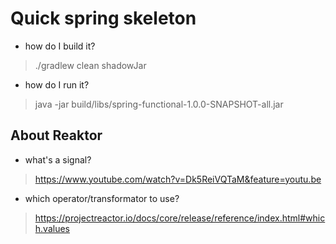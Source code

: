# Quick spring skeleton

- how do I build it?
> ./gradlew clean shadowJar

- how do I run it?
> java -jar build/libs/spring-functional-1.0.0-SNAPSHOT-all.jar

## About Reaktor

- what's a signal?
> https://www.youtube.com/watch?v=Dk5ReiVQTaM&feature=youtu.be

- which operator/transformator to use?
> https://projectreactor.io/docs/core/release/reference/index.html#which.values



